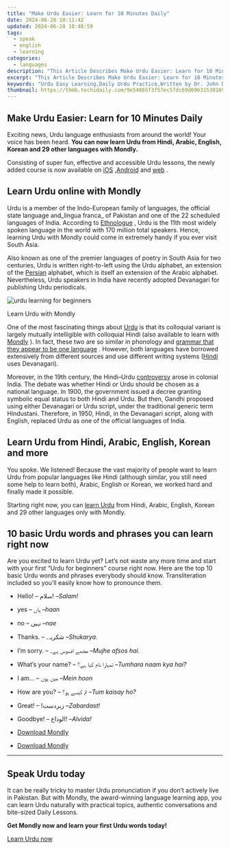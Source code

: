 ```yaml
---
title: "Make Urdu Easier: Learn for 10 Minutes Daily"
date: 2024-06-26 10:11:42
updated: 2024-06-28 10:48:59
tags:
  - speak
  - english
  - learning
categories:
  - languages
description: "This Article Describes Make Urdu Easier: Learn for 10 Minutes Daily"
excerpt: "This Article Describes Make Urdu Easier: Learn for 10 Minutes Daily"
keywords: "Urdu Easy Learning,Daily Urdu Practice,Written by Dr. John Doe on April 5Th, 2023 at 10:45 AM,Efficient Language Learning,Urdu Fundamentals Quick Guide,10-Minute Daily Language Routine,Time-Efficient Urdu Learning Strategies,Short-Duration Language Acquisition Techniques,Urdu Learning Plan,30-Day Urdu Proficiency Challenge,Rapid Language Acquisition Techniques,Urdu Immersion Strategies,Cognitive Psychology in Language Learning,Deliberate Practice Routines,Spaced Repetition Schedules"
thumbnail: https://thmb.techidaily.com/9e54865f3f57ec57dc69d69631538169245afb52f02b58f105955b7146a11c16.jpg
---
```


## Make Urdu Easier: Learn for 10 Minutes Daily

 Exciting news, Urdu language enthusiasts from around the world!‌ Your voice has been heard. **You can now learn Urdu from Hindi, Arabic, English, Korean and 29 other languages with Mondly.**

 Consisting of super fun, effective and accessible Urdu lessons, the newly added course is now available on [iOS](https://app.adjust.io/5ixfg4k?campaign=blog-post-id-4511&fallback=https%3A%2F%2Fapp.mondly.com?avangate%5Fsrc=blog-post-id-4511?mother%5Flang=en%5Fus?target%5Flang=ur&redirect%5Fandroid=https%3A%2F%2Fplay.google.com%2Fstore%2Fapps%2Fdetails%3Fid%3Dcom.atistudios.mondly.languages&redirect%5Fios=https%3A%2F%2Fitunes.apple.com%2Fapp%2Fid987873536&redirect%5Fmacos=https%3A%2F%2Fapp.mondly.com?avangate%5Fsrc=blog-post-id-4511?mother%5Flang=en%5Fus?target%5Flang=ur) ,[Android](https://app.adjust.io/5ixfg4k?campaign=blog-post-id-4511&fallback=https%3A%2F%2Fapp.mondly.com?avangate%5Fsrc=blog-post-id-4511?mother%5Flang=en%5Fus?target%5Flang=ur&redirect%5Fandroid=https%3A%2F%2Fplay.google.com%2Fstore%2Fapps%2Fdetails%3Fid%3Dcom.atistudios.mondly.languages&redirect%5Fios=https%3A%2F%2Fitunes.apple.com%2Fapp%2Fid987873536&redirect%5Fmacos=https%3A%2F%2Fapp.mondly.com?avangate%5Fsrc=blog-post-id-4511?mother%5Flang=en%5Fus?target%5Flang=ur) and [web](https://app.adjust.io/5ixfg4k?campaign=blog-post-id-4511&fallback=https%3A%2F%2Fapp.mondly.com?avangate%5Fsrc=blog-post-id-4511?mother%5Flang=en%5Fus?target%5Flang=ur&redirect%5Fandroid=https%3A%2F%2Fplay.google.com%2Fstore%2Fapps%2Fdetails%3Fid%3Dcom.atistudios.mondly.languages&redirect%5Fios=https%3A%2F%2Fitunes.apple.com%2Fapp%2Fid987873536&redirect%5Fmacos=https%3A%2F%2Fapp.mondly.com?avangate%5Fsrc=blog-post-id-4511?mother%5Flang=en%5Fus?target%5Flang=ur) .

## Learn Urdu online with Mondly

 Urdu is a member of the Indo-European family of languages, the official state language and_lingua franca_ of Pakistan and one of the 22 scheduled languages of India. According to [Ethnologue](https://www.ethnologue.com/language/urd) , Urdu is the 11th most widely spoken language in the world with 170 million total speakers. Hence, learning Urdu with Mondly could come in extremely handy if you ever visit South Asia.

 Also known as one of the premier languages of poetry in South Asia for two centuries, Urdu is written right-to-left using the Urdu alphabet, an extension of the [Persian](https://shop.mondly.com/affiliate.php?ACCOUNT=ATISTUDI&AFFILIATE=108875&PATH=https://www.mondly.com?AFFILIATE=108875) alphabet, which is itself an extension of the Arabic alphabet. Nevertheless, Urdu speakers in India have recently adopted Devanagari for publishing Urdu periodicals.

![urdu learning for beginners](https://edge.mondly.com/blog/wp-content/uploads/2020/03/urdu-learning-for-beginners-1-562x600.jpg "Learn Urdu Online In Just 10 Minutes A Day 2")

 Learn Urdu with Mondly

 One of the most fascinating things about [Urdu](https://en.wikipedia.org/wiki/Urdu) is that its colloquial variant is largely mutually intelligible with colloquial Hindi (also available to learn with [Mondly](https://app.adjust.io/5ixfg4k?campaign=blog-post-id-4511&fallback=https%3A%2F%2Fapp.mondly.com?avangate%5Fsrc=blog-post-id-4511?mother%5Flang=en%5Fus?target%5Flang=hi&redirect%5Fandroid=https%3A%2F%2Fplay.google.com%2Fstore%2Fapps%2Fdetails%3Fid%3Dcom.atistudios.mondly.languages&redirect%5Fios=https%3A%2F%2Fitunes.apple.com%2Fapp%2Fid987873536&redirect%5Fmacos=https%3A%2F%2Fapp.mondly.com?avangate%5Fsrc=blog-post-id-4511?mother%5Flang=en%5Fus?target%5Flang=hi) ). In fact, these two are so similar in phonology and [grammar that they appear to be one language](https://shop.mondly.com/affiliate.php?ACCOUNT=ATISTUDI&AFFILIATE=108875&PATH=https://www.mondly.com?AFFILIATE=108875) . However, both languages have borrowed extensively from different sources and use different writing systems ([Hindi](https://shop.mondly.com/affiliate.php?ACCOUNT=ATISTUDI&AFFILIATE=108875&PATH=https://www.mondly.com?AFFILIATE=108875) uses Devanagari).

 Moreover, in the 19th century, the Hindi–Urdu [controversy](https://en.wikipedia.org/wiki/Hindi%E2%80%93Urdu%5Fcontroversy) arose in colonial India. The debate was whether Hindi or Urdu should be chosen as a national language. In 1900, the government issued a decree granting symbolic equal status to both Hindi and Urdu. But then, Gandhi proposed using either Devanagari or Urdu script, under the traditional generic term Hindustani. Therefore, in 1950, Hindi, in the Devanagari script, along with English, replaced Urdu as one of the official languages of India.

## Learn Urdu from Hindi, Arabic, English, Korean and more

 You spoke. We listened! Because the vast majority of people want to learn Urdu from popular languages like Hindi (although similar, you still need some help to learn both), Arabic, English or Korean, we worked hard and finally made it possible.

 Starting right now, you can [learn Urdu](https://app.adjust.io/5ixfg4k?campaign=blog-post-id-4511&fallback=https%3A%2F%2Fapp.mondly.com?avangate%5Fsrc=blog-post-id-4511?mother%5Flang=en%5Fus?target%5Flang=ur&redirect%5Fandroid=https%3A%2F%2Fplay.google.com%2Fstore%2Fapps%2Fdetails%3Fid%3Dcom.atistudios.mondly.languages&redirect%5Fios=https%3A%2F%2Fitunes.apple.com%2Fapp%2Fid987873536&redirect%5Fmacos=https%3A%2F%2Fapp.mondly.com?avangate%5Fsrc=blog-post-id-4511?mother%5Flang=en%5Fus?target%5Flang=ur) from Hindi, Arabic, English, Korean and 29 other languages only with Mondly.

## 10 basic Urdu words and phrases you can learn right now

 Are you excited to learn Urdu yet? Let’s not waste any more time and start with your first “Urdu for beginners” course right now. Here are the top 10 basic Urdu words and phrases everybody should know. Transliteration included so you’ll easily know how to pronounce them.

* Hello! – سلام! –_Salam!_
* yes – ہاں –_haan_
* no – نہیں –_nae_
* Thanks. – شکریہ۔ –_Shukarya._
* I’m sorry. – مجھے افسوس ہے۔ –_Mujhe afsos hai._
* What’s your name? – تمہارا نام کیا ہے؟ –_Tumhara naam kya hai?_
* I am… – میں ہوں –_Mein hoon_
* How are you? – تم کیسے ہو؟ –_Tum kaisay ho?_
* Great! – !زبردست –_Zabardast!_
* Goodbye! – الوداع! –_Alvida!_

* [Download Mondly](https://www.facebook.com/sharer/sharer.php?u=https%3A%2F%2Fwww.mondly.com%2Fblog%2Flearn-urdu-online%2F&t=Learn+Urdu+Online+in+Just+10+Minutes+a+Day "Share on Facebook")
* [Download Mondly](https://shop.mondly.com/affiliate.php?ACCOUNT=ATISTUDI&AFFILIATE=108875&PATH=https://www.mondly.com?AFFILIATE=108875)

---

## Speak Urdu today

 It can be really tricky to master Urdu pronunciation if you don’t actively live in Pakistan. But with Mondly, the award-winning language learning app, you can learn Urdu naturally with practical topics, authentic conversations and bite-sized Daily Lessons.

**Get Mondly now and learn your first Urdu words today!**

[Learn Urdu now](https://adjt.mondly.com/5ixfg4k?campaign=blog-post-id-4511&fallback=https%3A%2F%2Fapp.mondly.com%3Futm%5Fmedium%3Dblog%5Fblog-post-id-4511%26utm%5Fsource%3Dblog-post-id-4511&redirect%5Fmacos=https%3A%2F%2Fapp.mondly.com%3Futm%5Fmedium%3Dblog%5Fblog-post-id-4511%26utm%5Fsource%3Dblog-post-id-4511&redirect%5Fandroid=https%3A%2F%2Fplay.google.com%2Fstore%2Fapps%2Fdetails%3Fid%3Dcom.atistudios.mondly.languages%3Futm%5Fmedium%3Dblog%5Fblog-post-id-4511%26utm%5Fsource%3Dblog-post-id-4511&redirect%5Fios=https%3A%2F%2Fapps.apple.com%2Fapp%2Fapple-store%2Fid987873536%3Fpt%3D78954800%26ct%3Dblog-post-id-4511%26mt%3D8 "Learn Urdu now")

<ins class="adsbygoogle"
     style="display:block"
     data-ad-format="autorelaxed"
     data-ad-client="ca-pub-7571918770474297"
     data-ad-slot="1223367746"></ins>



<ins class="adsbygoogle"
     style="display:block"
     data-ad-client="ca-pub-7571918770474297"
     data-ad-slot="8358498916"
     data-ad-format="auto"
     data-full-width-responsive="true"></ins>

